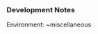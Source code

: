 <br>

### Development Notes

Environment: ~miscellaneous

<br>
<br>

<br>
<br>

<br>
<br>

<br>
<br>